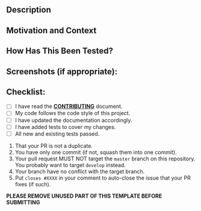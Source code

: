 <!--- Provide a general summary of your changes in the Title above -->

## Description
<!--- Describe your changes in detail -->

## Motivation and Context
<!--- Why is this change required? What problem does it solve? -->
<!--- If it fixes an open issue, please link to the issue here. -->

## How Has This Been Tested?
<!--- Please describe in detail how you tested your changes. -->
<!--- Include details of your testing environment, tests ran to see how -->
<!--- your change affects other areas of the code, etc. -->

## Screenshots (if appropriate):

## Checklist:
<!--- Go over all the following points, and put an `x` in all the boxes that apply. -->
<!--- If you're unsure about any of these, don't hesitate to ask. We're here to help! -->
- [ ] I have read the **[CONTRIBUTING](/CONTRIBUTING.md)** document.
- [ ] My code follows the code style of this project.
- [ ] I have updated the documentation accordingly.
- [ ] I have added tests to cover my changes.
- [ ] All new and existing tests passed.

<!--- One last step before submitting Make sure : -->

1. That your PR is not a duplicate.
1. You have only one commit (if not, squash them into one commit).
1. Your pull request MUST NOT target the `master` branch on this repository. You probably want to target `develop` instead.
1. Your branch have no conflict with the target branch.
1. Put `closes #XXXX` in your comment to auto-close the issue that your PR fixes (if such).

**PLEASE REMOVE UNUSED PART OF THIS TEMPLATE BEFORE SUBMITTING**
